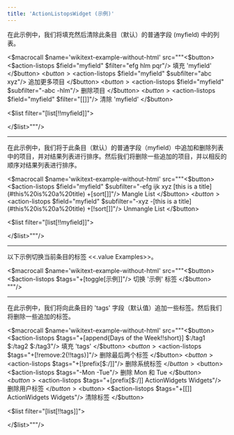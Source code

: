 ```yaml
---
title: 'ActionListopsWidget (示例)'
---
```


在此示例中，我们将填充然后清除此条目（默认）的普通字段 (myfield) 中的列表。

<$macrocall $name='wikitext-example-without-html'
src="""<$button>
<$action-listops $field="myfield" $filter="efg hlm pqr"/>
填充 'myfield'
</$button>
<$button>
<$action-listops $field="myfield" $subfilter="abc xyz"/>
追加更多项目
</$button>
<$button>
<$action-listops $field="myfield" $subfilter="-abc -hlm"/>
删除项目
</$button>
<$button>
<$action-listops $field="myfield" $filter="[[]]"/>
清除 'myfield'
</$button>

<$list filter="[list[!!myfield]]">

</$list>"""/>

---
在此示例中，我们将于此条目（默认）的普通字段（myfield）中追加和删除列表中的项目，并对结果列表进行排序。然后我们将删除一些追加的项目，并以相反的顺序对结果列表进行排序。

<$macrocall $name='wikitext-example-without-html'
src="""<$button>
<$action-listops $field="myfield" $subfilter="-efg ijk xyz [this is a title](#this%20is%20a%20title) +[sort[]]"/>
Mangle List
</$button>
<$button>
<$action-listops $field="myfield" $subfilter="-xyz -[this is a title](#this%20is%20a%20title) +[!sort[]]"/>
Unmangle List
</$button>

<$list filter="[list[!!myfield]]">

</$list>"""/>

---
以下示例切换当前条目的标签 <<.value Examples>>。

<$macrocall $name='wikitext-example-without-html'
src="""<$button>
<$action-listops $tags="+[toggle[示例]]"/>
切换 '示例' 标签
</$button>
"""/>

---
在此示例中，我们将向此条目的 'tags' 字段（默认值）追加一些标签。然后我们将删除一些追加的标签。

<$macrocall $name='wikitext-example-without-html'
src="""<$button>
<$action-listops $tags="+[append{Days of the Week!!short}] $:/tag1 $:/tag2 $:/tag3"/>
填充 'tags'
</$button>
<$button>
<$action-listops $tags="+[!remove:2{!!tags}]"/>
删除最后两个标签
</$button>
<$button>
<$action-listops $tags="+[!prefix[$:/]]"/>
删除系统标签
</$button>
<$button>
<$action-listops $tags="-Mon -Tue"/>
删除 Mon 和 Tue
</$button>
<$button>
<$action-listops $tags="+[prefix[$:/]] ActionWidgets Widgets"/>
删除用户标签
</$button>
<$button>
<$action-listops $tags="+[[]] ActionWidgets Widgets"/>
清除标签
</$button>

<$list filter="[list[!!tags]]">

</$list>"""/>
